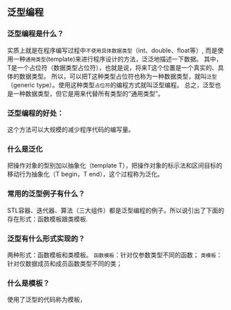 ## 泛型编程

### 泛型编程是什么？

实质上就是在程序编写过程中`不使用具体数据类型`（int、double、float等）,
而是使用一种`通用类型`(template<class T>)来进行程序设计的方法，泛泛地描述一下数据。
其中，T是一个占位符（数据类型占位符），也就是说，将来T这个位置是一个真实的、具体的数据类型。
所以，可以把T这种类型占位符也称为一种数据类型，就叫`泛型`（generic type）。使用这种类型`占位符`的编程方式就叫泛型编程。
总之，泛型也是一种数据类型，但它是用来代替所有类型的“通用类型”。

### 泛型编程的好处：
这个方法可以大规模的减少程序代码的编写量。

### 什么是泛化
把操作对象的型别加以抽象化（template T），把操作对象的标示法和区间目标的移动行为抽象化（T begin，T end），这个过程称为泛化。

### 常用的泛型例子有什么？
STL容器、迭代器、算法（三大组件）都是泛型编程的例子。所以说引出了下面的存在形式：函数模板跟类模板.


### 泛型有什么形式实现的？
两种形式：函数模板和类模板。
`函数模板`：针对仅参数类型不同的函数；
`类模板`：针对仅数据成员和成员函数类型不同的类；

### 什么是模板？
使用了泛型的代码称为模板，
